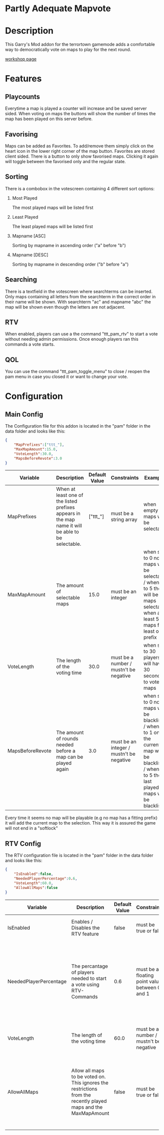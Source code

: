 Partly Adequate Mapvote
===
# Description
This Garry's Mod addon for the terrortown gamemode adds a comfortable way to democratically vote on maps to play for the next round.

[workshop page](https://steamcommunity.com/sharedfiles/filedetails/?id=1839994538)

# Features
## Playcounts
Everytime a map is played a counter will increase and be saved server sided. When voting on maps the buttons will show the number of times the map has been played on this server before.

## Favorising
Maps can be added as Favorites. To add/remove them simply click on the heart icon in the lower right corner of the map button.
Favorites are stored client sided.
There is a button to only show favorised maps. Clicking it again will toggle between the favorised only and the regular state.

## Sorting
There is a combobox in the votescreen containing 4 different sort options:
1. Most Played

	The most played maps will be listed first
2. Least Played

	The least played maps will be listed first
3. Mapname [ASC]

	Sorting by mapname in ascending order ("a" before "b")
4. Mapname [DESC]

	Sorting by mapname in descending order ("b" before "a")

## Searching
There is a textfield in the votescreen where searchterms can be inserted.
Only maps containing all letters from the searchterm in the correct order in their name will be shown.
With searchterm "ac" and mapname "abc" the map will be shown even though the letters are not adjacent.

## RTV
When enabled, players can use a the command "ttt_pam_rtv" to start a vote without needing admin permissions. Once enough players ran this commands a vote starts.


## QOL
You can use the command "ttt_pam_toggle_menu" to close / reopen the pam menu in case you closed it or want to change your vote.

# Configuration
## Main Config
The Configuration file for this addon is located in the "pam" folder in the data folder and looks like this:
```json
{
	"MapPrefixes":["ttt_"],
	"MaxMapAmount":15.0,
	"VoteLength":30.0,
	"MapsBeforeRevote":3.0
}

```

| Variable | Description | Default Value | Constraints | Examples |
| --- | --- | --- | --- | --- |
| MapPrefixes | When at least one of the listed prefixes appears in the map name it will be able to be selectable. | ["ttt_"] | must be a string array | when empty no maps will be selectable |
| MaxMapAmount | The amount of selectable maps | 15.0 | must be an integer | when set to 0 no maps will be selectable / when set to 5 there will be 5 maps selectable when at least 5 maps fit at least one prefix |
| VoteLength | The length of the voting time | 30.0 | must be a number / mustn't be negative | when set to 30 players will have 30 seconds to vote on maps |
| MapsBeforeRevote | The amount of rounds needed before a map can be played again | 3.0 | must be an integer / mustn't be negative | when set to 0 no maps will be blacklisted / when set to 1 only the current map will be blacklisted / when set to 5 the last played maps will be blacklisted |

Every time it seems no map will be playable (e.g no map has a fitting prefix) it will add the current map to the selection. This way it is assured the game will not end in a "softlock"

## RTV Config
The RTV configuration file is located in the "pam" folder in the data folder and looks like this:
```json
{
	"IsEnabled":false,
	"NeededPlayerPercentage":0.6,
	"VoteLength":60.0,
	"AllowAllMaps":false
}

```

| Variable | Description | Default Value | Constraints | Examples |
| --- | --- | --- | --- | --- |
| IsEnabled | Enables / Disables the RTV feature | false | must be true or false | when true RTV is enabled / when false RTV is disabled |
| NeededPlayerPercentage | The percantage of players needed to start a vote using RTV-Commands | 0.6 | must be a floating point value between 0 and 1 | when set to 0.5, half of the players have to run an RTV-Command / when set to 0, one player has to run an RTV-Command / when set to 1, all players have to run an RTV-Command |
| VoteLength | The length of the voting time | 60.0 | must be a number / mustn't be negative | when set to 60 players will have 60 seconds to vote on maps |
| AllowAllMaps | Allow all maps to be voted on. This ignores the restrictions from the recently played maps and the MaxMapAmount | false | must be true or false | when set to true all maps with fitting prefixes will be selectable / when set to false the constraints from the recent maps and the maxMapAmount will apply |
